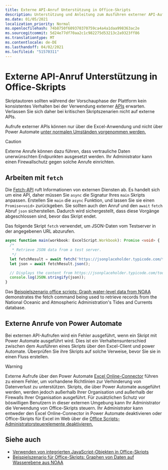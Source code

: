 ```yaml
---
title: Externe API-Anruf Unterstützung in Office-Skripts
description: Unterstützung und Anleitung zum Ausführen externer API-Aufrufe in einem Office-Skript.
ms.date: 01/05/2021
localization_priority: Normal
ms.openlocfilehash: 74b8750f609370370759ca4a4a1daa998363ac2e
ms.sourcegitcommit: 5d24e77df70aa2c1c982275d53213c2a9323ff86
ms.translationtype: MT
ms.contentlocale: de-DE
ms.lasthandoff: 04/02/2021
ms.locfileid: "51570311"
---
```

# <a name="external-api-call-support-in-office-scripts"></a>Externe API-Anruf Unterstützung in Office-Skripts

Skriptautoren sollten während der Vorschauphase der Plattform kein konsistentes Verhalten bei der Verwendung externer [APIs](https://developer.mozilla.org/docs/Web/API) erwarten. Verlassen Sie sich daher bei kritischen Skriptszenarien nicht auf externe APIs.

Aufrufe externer APIs können nur über die Excel-Anwendung und nicht über Power Automate [unter normalen Umständen vorgenommen werden.](#external-calls-from-power-automate)

> [!CAUTION]
> Externe Anrufe können dazu führen, dass vertrauliche Daten unerwünschten Endpunkten ausgesetzt werden. Ihr Administrator kann einen Firewallschutz gegen solche Anrufe einrichten.

## <a name="working-with-fetch"></a>Arbeiten mit `fetch`

Die [Fetch-API](https://developer.mozilla.org/docs/Web/API/Fetch_API) ruft Informationen von externen Diensten ab. Es handelt sich um eine API, daher müssen Sie `async` die Signatur Ihres `main` Skripts anpassen. Erstellen Sie `main` die `async` Funktion, und lassen Sie sie einen `Promise<void>` zurückgeben. Sie sollten auch den Anruf und den `await` `fetch` Abruf `json` sicherstellen. Dadurch wird sichergestellt, dass diese Vorgänge abgeschlossen sind, bevor das Skript endet.

Das folgende Skript `fetch` verwendet, um JSON-Daten vom Testserver in der angegebenen URL abzurufen.

```TypeScript
async function main(workbook: ExcelScript.Workbook): Promise <void> {
  /* 
   * Retrieve JSON data from a test server.
   */
  let fetchResult = await fetch('https://jsonplaceholder.typicode.com/todos/1');
  let json = await fetchResult.json();

  // Displays the content from https://jsonplaceholder.typicode.com/todos/1
  console.log(JSON.stringify(json));
}
```

Das [Beispielszenario office scripts: Graph water-level data from NOAA](../resources/scenarios/noaa-data-fetch.md) demonstrates the fetch command being used to retrieve records from the National Oceanic and Atmospheric Administration's Tides and Currents database.

## <a name="external-calls-from-power-automate"></a>Externe Anrufe von Power Automate

Bei externen API-Aufrufen wird ein Fehler ausgeführt, wenn ein Skript mit Power Automate ausgeführt wird. Dies ist ein Verhaltensunterschied zwischen dem Ausführen eines Skripts über den Excel-Client und power Automate. Überprüfen Sie ihre Skripts auf solche Verweise, bevor Sie sie in einen Fluss erstellen.

> [!WARNING]
> Externe Aufrufe über den Power Automate [Excel Online-Connector](/connectors/excelonlinebusiness) führen zu einem Fehler, um vorhandene Richtlinien zur Verhinderung von Datenverlust zu unterstützen. Skripts, die über Power Automate ausgeführt werden, werden jedoch außerhalb Ihrer Organisation und außerhalb der Firewalls Ihrer Organisation ausgeführt. Für zusätzlichen Schutz vor böswilligen Benutzern in dieser externen Umgebung kann Ihr Administrator die Verwendung von Office-Skripts steuern. Ihr Administrator kann entweder den Excel Online-Connector in Power Automate deaktivieren oder Office-Skripts für Excel im Web über die [Office Scripts-Administratorsteuerelemente deaktivieren.](/microsoft-365/admin/manage/manage-office-scripts-settings)

## <a name="see-also"></a>Siehe auch

- [Verwenden von integrierten JavaScript-Objekten in Office-Skripts](javascript-objects.md)
- [Beispielszenario für Office-Skripts: Graphen von Daten auf Wasserebene aus NOAA](../resources/scenarios/noaa-data-fetch.md)
